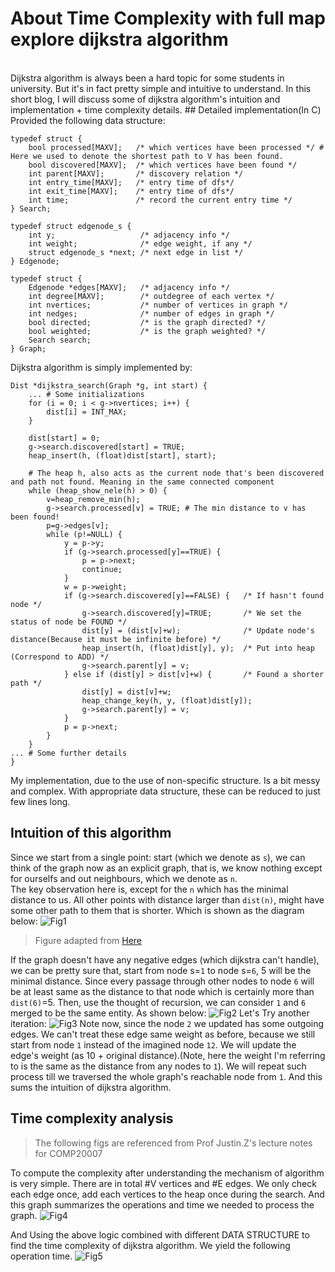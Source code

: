 # About Time Complexity with full map explore dijkstra algorithm
<br>
Dijkstra algorithm is always been a hard topic for some students in university. But it's in fact pretty simple and intuitive to understand. In this short blog, I will discuss some of dijkstra algorithm's intuition and implementation + time complexity details.
## Detailed implementation(In C)
Provided the following data structure:

    typedef struct {
        bool processed[MAXV];   /* which vertices have been processed */ # Here we used to denote the shortest path to V has been found.
        bool discovered[MAXV];  /* which vertices have been found */
        int parent[MAXV];       /* discovery relation */
        int entry_time[MAXV];   /* entry time of dfs*/
        int exit_time[MAXV];    /* entry time of dfs*/
        int time;               /* record the current entry time */
    } Search;

    typedef struct edgenode_s {
        int y;                   /* adjacency info */
        int weight;              /* edge weight, if any */
        struct edgenode_s *next; /* next edge in list */
    } Edgenode;

    typedef struct {
        Edgenode *edges[MAXV];   /* adjacency info */
        int degree[MAXV];        /* outdegree of each vertex */
        int nvertices;           /* number of vertices in graph */
        int nedges;              /* number of edges in graph */
        bool directed;           /* is the graph directed? */
        bool weighted;           /* is the graph weighted? */
        Search search;
    } Graph;
    
Dijkstra algorithm is simply implemented by:

    Dist *dijkstra_search(Graph *g, int start) {
        ... # Some initializations
        for (i = 0; i < g->nvertices; i++) {
            dist[i] = INT_MAX;
        }

        dist[start] = 0;
        g->search.discovered[start] = TRUE;
        heap_insert(h, (float)dist[start], start);

        # The heap h, also acts as the current node that's been discovered and path not found. Meaning in the same connected component
        while (heap_show_nele(h) > 0) {
            v=heap_remove_min(h);
            g->search.processed[v] = TRUE; # The min distance to v has been found!
            p=g->edges[v];
            while (p!=NULL) {
                y = p->y;
                if (g->search.processed[y]==TRUE) {
                    p = p->next;
                    continue;
                }
                w = p->weight;
                if (g->search.discovered[y]==FALSE) {   /* If hasn't found node */
                    g->search.discovered[y]=TRUE;       /* We set the status of node be FOUND */
                    dist[y] = (dist[v]+w);              /* Update node's distance(Because it must be infinite before) */
                    heap_insert(h, (float)dist[y], y);  /* Put into heap (Correspond to ADD) */
                    g->search.parent[y] = v;
                } else if (dist[y] > dist[v]+w) {       /* Found a shorter path */
                    dist[y] = dist[v]+w;
                    heap_change_key(h, y, (float)dist[y]);
                    g->search.parent[y] = v;
                }
                p = p->next;
            }
        }
    ... # Some further details
    }
    
My implementation, due to the use of non-specific structure. Is a bit messy and complex. With appropriate data structure, these can be reduced to just few lines long.

## Intuition of this algorithm

Since we start from a single point: start (which we denote as `s`), we can think of the graph now as an explicit graph, that is, we know nothing except for ourselfs and out neighbours, which we denote as `n`.
<br> 
The key observation here is, except for the `n` which has the minimal distance to us. All other points with distance larger than `dist(n)`, might have some other path to them that is shorter. Which is shown as the diagram below:
![Fig1](./StartGraph.png)
> Figure adapted from [Here](https://medium.com/@keithwhor/using-graph-theory-to-build-a-simple-recommendation-engine-in-javascript-ec43394b35a3)

If the graph doesn't have any negative edges (which dijkstra can't handle), we can be pretty sure that, start from node s=`1` to node s=`6`, 5 will be the minimal distance. Since every passage through other nodes to node `6` will be at least same as the distance to that node which is certainly more than `dist(6)`=5.
Then, use the thought of recursion, we can consider `1` and `6` merged to be the same entity. As shown below:
![Fig2](./SecondGraph.png)
Let's Try another iteration:
![Fig3](./ThirdGraph.png)
Note now, since the node `2` we updated has some outgoing edges. We can't treat these edge same weight as before, because we still start from node `1` instead of the imagined node `12`. We will update the edge's weight (as 10 + original distance).(Note, here the weight I'm referring to is the same as the distance from any nodes to `1`).
We will repeat such process till we traversed the whole graph's reachable node from `1`. And this sums the intuition of dijkstra algorithm.

## Time complexity analysis
> The following figs are referenced from Prof Justin.Z's lecture notes for COMP20007

To compute the complexity after understanding the mechanism of algorithm is very simple.
There are in total #V vertices and #E edges. We only check each edge once, add each vertices to the heap once during the search.
And this graph summarizes the operations and time we needed to process the graph.
![Fig4](./DijkstraSteps.png)

And Using the above logic combined with different DATA STRUCTURE to find the time complexity of dijkstra algorithm. We yield the following operation time.
![Fig5](./DijkstraComplexity.png)
